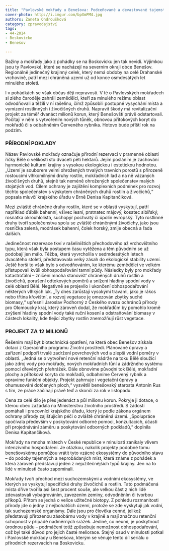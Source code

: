 ```yaml
---
title: "Pavlovské mokřady u Benešova: Podceňované a devastované tajemství Drahanské vrchoviny"
cover-photo: http://i.imgur.com/bpXmPM4.jpg
authors: Žaneta Ondroušková
category: zpravodajství
tags: 
- 44-2014
- Boskovicko
- Benešov

---
```

Bažiny a mokřady jako z pohádky se na Boskovicku jen tak nevidí. Výjimkou jsou ty Pavlovské, které se nacházejí na severním okraji obce Benešov. Regionálně jedinečný krajinný celek, který nemá obdoby na celé Drahanské vrchovině, patří mezi chráněná uzemí už od konce osmdesátých let minulého století. 

I v pohádkách se však občas dějí nepravosti. V té o Pavlovských mokřadech si zlého čaroděje zahráli zemědělci, kteří za minulého režimu oblast odvodňovali a těžili v ní rašelinu, čímž způsobili postupné vysychání místa a vymizení rostlinných i živočišných druhů. Napravit škody má revitalizační projekt za téměř dvanáct milionů korun, který Benešovští právě odstartovali. Počítají v něm s vytvořením nových tůněk, obnovou přítokových koryt do mokřadů či s odbahněním Červeného rybníka. Hotovo bude příští rok na podzim. 

### PŘÍRODNÍ POKLADY

Název Pavlovské mokřady označuje přírodní rezervaci v pramenné oblasti říčky Bělé o velikosti sto dvaceti pěti hektarů. Jejím posláním je zachování harmonické kulturní krajiny s vysokou ekologickou i estetickou hodnotou. „Území je souborem velmi ohrožených trvalých travních porostů s přirozeně rostoucími vlhkomilnými druhy rostlin, mokřadních lad a na ně vázaných živočišných druhů, stejně tak neméně ohrožených společenstev malých stojatých vod. Cílem ochrany je zajištění komplexních podmínek pro rozvoj těchto společenstev s výskytem chráněných druhů rostlin a živočichů,“ popsala mluvčí krajského úřadu v Brně Denisa Kapitančiková.

Mezi zvláště chráněné druhy rostlin, které se v oblasti vyskytují, patří například ďáblík bahenní, všivec lesní, prstnatec májový, kosatec sibiřský, rosnatka okrouhlolistá, suchopýr pochvatý či úpolín evropský. Tyto rostlinné druhy tvoří společenstva spolu se zvláště chráněnými živočichy, jako jsou rosnička zelená, modrásek bahenní, čolek horský, zmije obecná a řada dalších.

Jedinečnost rezervace tkví v rašeliništích přechodového až vrchovištního typu, která však byla postupem času vytěžena a těm původním se už podobají jen málo. Těžba, která vyvrcholila v sedmdesátých letech dvacátého století, představovala velký zásah do ekologické stability uzemí. Ještě horší to však bylo s odvodňováním, ke kterému zemědělci ve velkém přistupovali kvůli obhospodařování tamní půdy. Následky byly pro mokřady katastrofální – zničení mnoha stanovišt‘ chráněných druhů rostlin a živočichů, porušení odtokových poměrů a snížení hladiny spodní vody v celé oblasti Bělé. Negativně se projevilo i ukončení obhospodařování některých vlhkých luk. „Ty dnes zarůstají vysokými travami, jako je rákos nebo třtina křovištní, a rozvoj vegetace je omezován zbytky suché biomasy,“ upřesnil Jaroslav Podhorný z Českého svazu ochránců přírody pro Olomoucký kraj, který zároveň dodal, že mokřadům by pomohlo kromě zvýšení hladiny spodní vody také ruční kosení a odstraňování biomasy v částech lokality, kde tlející zbytky rostlin znemožňují růst vegetace.

### PROJEKT ZA 12 MILIONŮ

Řešením mají být biotechnická opatření, na která obec Benešov získala dotaci z Operačního programu Životní prostředí. Plánované úpravy a zařízení podpoří trvalé zadržení povrchových vod a zlepší vodní poměry v oblasti. „Jedná se o vytvoření nové retenční nádrže na toku Bělé sloužící jako zdroj vody pro mokřady, nových mokřadních tůní a zádržného systému pomocí dřevěných přehrážek. Dále obnovíme původní tok Bělé, mokřadní plochy a přítoková koryta do mokřadů, odbahníme Červený rybník a opravíme funkční objekty. Projekt zahrnuje i vegetační úpravy a ohumusování dotčených ploch,“ vysvětlil benešovský starosta Antonín Rus s tím, ze práce začínají právě teď a skončí za rok v listopadu. 

Cena za celé dílo je přes jedenáct a půl milionu korun. Pokryje ji dotace, o kterou obec zažádala na Ministerstvu životního prostředí. S žádostí pomáhali i pracovníci krajského úřadu, který je podle zákona orgánem ochrany přírody zajišťujícím péči o zvláště chráněná území. „Spolupráce spočívala především v poskytování odborné pomoci, konzultacích, účasti při projednávání záměru a poskytování odborných podkladů,“ doplnila Denisa Kapitančiková. 

Mokřady na mnoha místech v České republice v minulosti zanikaly vlivem intenzivního hospodaření. Je otázkou, nakolik projekty podobné tomu benešovskému pomůžou vrátit tyto vzácné ekosystémy do původního stavu – do podoby tajemných a neprobádaných míst, která známe z pohádek a která zároveň představují jeden z nejužitečnějších typů krajiny. Jen na to lidé v minulosti často zapomínali. 

Mokřady tvoří přechod mezi suchozemskými a vodními ekosystémy, ve kterých se vyskytují specifické druhy živočichů a rostlin. Tato podmáčená místa dříve tvořila asi šest procent souše, ale velkou část z nich lidé zdevastovali vybagrováním, zavezením zeminy, odvodněním či tvorbou příkopů. Přitom se jedná o velice užitečné biotopy. Z pohledu rozmanitosti přírody jde o jedny z nejbohatších území, protože se zde vyskytují jak vodní, tak suchozemské organismy. Dále jsou pro člověka cenné, jelikož představují přirozenou zásobárnu vody v krajině a mají značnou retenční schopnost v případě nadměrných srážek. Jediné, co neumí, je poskytnout úrodnou půdu – podmáčení totiž způsobuje nemožnost obhospodařování, což byl také důvod pro jejich časté meliorace. Stejný osud v minulosti potkal i Pavlovské mokřady u Benešova, kterým se věnuje tento díl seriálu o přírodních rezervacích na Boskovicku. 
